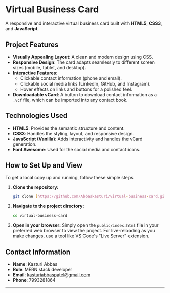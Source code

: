 # Virtual Business Card

A responsive and interactive virtual business card built with **HTML5**, **CSS3**, and **JavaScript**.

## Project Features

* **Visually Appealing Layout**: A clean and modern design using CSS.
* **Responsive Design**: The card adapts seamlessly to different screen sizes (mobile, tablet, and desktop).
* **Interactive Features**:
    * Clickable contact information (phone and email).
    * Clickable social media links (LinkedIn, GitHub, and Instagram).
    * Hover effects on links and buttons for a polished feel.
* **Downloadable vCard**: A button to download contact information as a `.vcf` file, which can be imported into any contact book.

## Technologies Used

* **HTML5**: Provides the semantic structure and content.
* **CSS3**: Handles the styling, layout, and responsive design.
* **JavaScript (Vanilla)**: Adds interactivity and handles the vCard generation.
* **Font Awesome**: Used for the social media and contact icons.

## How to Set Up and View

To get a local copy up and running, follow these simple steps.

1.  **Clone the repository:**
    ```bash
    git clone [https://github.com/Abbaskasturi/virtual-business-card.git](https://github.com/Abbaskasturi/virtual-business-card.git)
    ```
2.  **Navigate to the project directory:**
    ```bash
    cd virtual-business-card
    ```
3.  **Open in your browser:**
    Simply open the `public/index.html` file in your preferred web browser to view the project. For live-reloading as you make changes, use a tool like VS Code's "Live Server" extension.

## Contact Information

* **Name**: Kasturi Abbas
* **Role**: MERN stack developer
* **Email**: kasturiabbaspatel@gmail.com
* **Phone**: 7993281864

---

